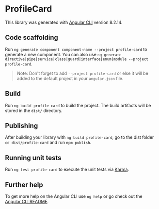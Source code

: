 # ProfileCard

This library was generated with [Angular CLI](https://github.com/angular/angular-cli) version 8.2.14.

## Code scaffolding

Run `ng generate component component-name --project profile-card` to generate a new component. You can also use `ng generate directive|pipe|service|class|guard|interface|enum|module --project profile-card`.
> Note: Don't forget to add `--project profile-card` or else it will be added to the default project in your `angular.json` file. 

## Build

Run `ng build profile-card` to build the project. The build artifacts will be stored in the `dist/` directory.

## Publishing

After building your library with `ng build profile-card`, go to the dist folder `cd dist/profile-card` and run `npm publish`.

## Running unit tests

Run `ng test profile-card` to execute the unit tests via [Karma](https://karma-runner.github.io).

## Further help

To get more help on the Angular CLI use `ng help` or go check out the [Angular CLI README](https://github.com/angular/angular-cli/blob/master/README.md).

